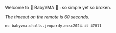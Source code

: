 Welcome to 🍼 BabyVMA 🍼 : so simple yet so broken.

_The timeout on the remote is 60 seconds._

`nc babyvma.challs.jeopardy.ecsc2024.it 47011`
